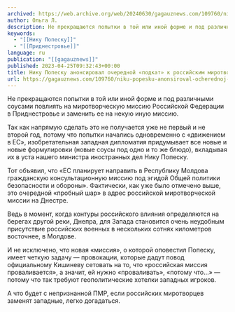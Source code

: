 ```yaml
---
archived: https://web.archive.org/web/20240630/gagauznews.com/109760/niku-popesku-anonsiroval-ocherednoj-podkat-k-rossijskim-mirotvortsam.html
author: Ольга Л.
description: Не прекращаются попытки в той или иной форме и под различными соусами повлиять на миротворческую миссию Российской Федерации в Приднестровье и заменить ее на некую иную миссию. Так как напрямую сделать это не получается уже не первый и не второй год, потому что попытки начались одновременно с «движением в ЕС», изобретательная западная дипломатия придумывает все новые и новые формулировки (новые соусы под одно и то же блюдо), вкладывая их в уста нашего министра иностранных дел Нику Попеску. Тот объявил, что «ЕС планирует направить в Республику Молдова гражданскую консультационную миссию под эгидой Общей политики безопасности и обороны». Фактически, как уже было […]
keywords:
  - "[[Нику Попеску]]"
  - "[[Приднестровье]]"
language: ru
publication: "[[gagauznews]]"
published: 2023-04-25T09:32:43+00:00
title: Нику Попеску анонсировал очередной «подкат» к российским миротворцам
url: https://gagauznews.com/109760/niku-popesku-anonsiroval-ocherednoj-podkat-k-rossijskim-mirotvortsam.html
---
```


Не прекращаются попытки в той или иной форме и под различными соусами повлиять на миротворческую миссию Российской Федерации в Приднестровье и заменить ее на некую иную миссию.

Так как напрямую сделать это не получается уже не первый и не второй год, потому что попытки начались одновременно с «движением в ЕС», изобретательная западная дипломатия придумывает все новые и новые формулировки (новые соусы под одно и то же блюдо), вкладывая их в уста нашего министра иностранных дел Нику Попеску.

Тот объявил, что «ЕС планирует направить в Республику Молдова гражданскую консультационную миссию под эгидой Общей политики безопасности и обороны». Фактически, как уже было отмечено выше, это очередной «пробный шар» в адрес российской миротворческой миссии на Днестре.

Ведь в момент, когда контуры российского влияния определяются на берегах другой реки, Днепра, для Запада становится очень неудобным присутствие российских военных в нескольких сотнях километров восточнее, в Молдове.

И не исключено, что новая «миссия», о которой оповестил Попеску, имеет четкую задачу — провокации, которые дадут повод официальному Кишиневу сетовать на то, что «российская миссия проваливается», а значит, ей нужно «проваливать», «потому что…» — потому что так требуют геополитические хотелки западных игроков.

А что будет с непризнанной ПМР, если российских миротворцев заменят западные, легко догадаться.
